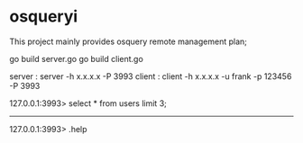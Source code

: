 # osqueryi
 
This project mainly provides osquery remote management plan;
 
go build server.go
go build client.go
 
server :  server -h x.x.x.x -P 3993
client : client -h x.x.x.x -u frank -p 123456 -P 3993
 
127.0.0.1:3993> select * from users limit 3;
____________________________________________________________________________________________________________________________________________________
 
127.0.0.1:3993> .help


